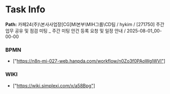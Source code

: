 # Task Info

**Path:** 카페24(주)\본사사업장\[CG]MI본부\MIH그룹\CD팀 / hykim / [271750] 주간 업무 공유 및 점검 미팅 _ 주간 미팅 안건 등록 요청 및 일정 안내 / 2025-08-01_00-00-00

### BPMN
- ["https://n8n-mi-027-web.hanpda.com/workflow/n0Zo3f0PAoWglWVI"]

### WIKI
- ["https://wiki.simplexi.com/x/a58Bpg"]

